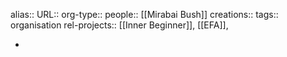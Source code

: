 alias::
URL::
org-type::
people:: [[Mirabai Bush]]
creations::
tags:: organisation
rel-projects:: [[Inner Beginner]], [[EFA]],


-
